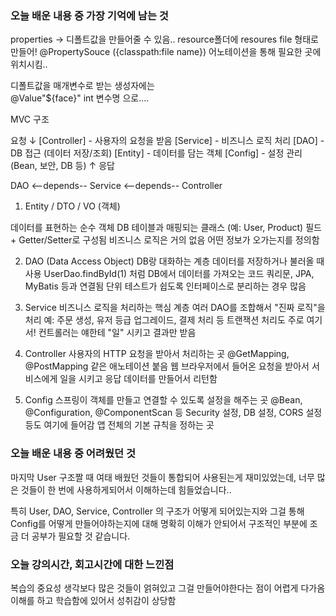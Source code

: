 ### 오늘 배운 내용 중 가장 기억에 남는 것

properties -> 디폴트값을 만들어줄 수 있음..
resource폴더에 resoures file 형태로 만들어!
@PropertySouce ({classpath:file name}) 어노테이션을 통해 필요한 곳에 위치시킴..

디폴트값을 매개변수로 받는 생성자에는  
@Value"${face}" int 변수명 으로....

MVC 구조

요청 ↓
[Controller] - 사용자의 요청을 받음
[Service]    - 비즈니스 로직 처리
[DAO]        - DB 접근 (데이터 저장/조회)
[Entity]     - 데이터를 담는 객체
[Config]     - 설정 관리 (Bean, 보안, DB 등)
↑ 응답


DAO <--depends-- Service <--depends-- Controller 


1. Entity / DTO / VO (객체)

데이터를 표현하는 순수 객체
DB 테이블과 매핑되는 클래스 (예: User, Product)
필드 + Getter/Setter로 구성됨
비즈니스 로직은 거의 없음
어떤 정보가 오가는지를 정의함

2. DAO (Data Access Object)
DB랑 대화하는 계층
데이터를 저장하거나 불러올 때 사용
UserDao.findById(1) 처럼 DB에서 데이터를 가져오는 코드
쿼리문, JPA, MyBatis 등과 연결됨
단위 테스트가 쉽도록 인터페이스로 분리하는 경우 많음

3. Service
비즈니스 로직을 처리하는 핵심 계층
여러 DAO를 조합해서 "진짜 로직"을 처리
예: 주문 생성, 유저 등급 업그레이드, 결제 처리 등
트랜잭션 처리도 주로 여기서!
컨트롤러는 얘한테 "일" 시키고 결과만 받음

4. Controller
사용자의 HTTP 요청을 받아서 처리하는 곳
@GetMapping, @PostMapping 같은 애노테이션 붙음
웹 브라우저에서 들어온 요청을 받아서
서비스에게 일을 시키고
응답 데이터를 만들어서 리턴함

5. Config
스프링이 객체를 만들고 연결할 수 있도록 설정을 해주는 곳
@Bean, @Configuration, @ComponentScan 등
Security 설정, DB 설정, CORS 설정 등도 여기에 들어감
앱 전체의 기본 규칙을 정하는 곳


### 오늘 배운 내용 중 어려웠던 것

마지막 User 구조짤 때 여태 배웠던 것들이 통합되어 사용된는게 재미있었는데,
너무 많은 것들이 한 번에 사용하게되어서 이해하는데 힘들었습니다..

특히 User, DAO, Service, Controller 의 구조가 어떻게 되어있는지와
그걸 통해 Config를 어떻게 만들어야하는지에 대해 명확히 이해가 안되어서
구조적인 부분에 조금 더 공부가 필요할 것 같습니다.

### 오늘 강의시간, 회고시간에 대한 느낀점

복습의 중요성
생각보다 많은 것들이 얽혀있고 그걸 만들어야한다는 점이 어렵게 다가옴
이해를 하고 학습함에 있어서 성취감이 상당함